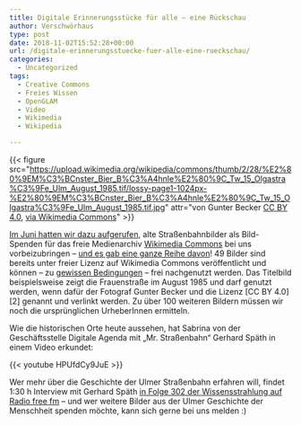 ```yaml
---
title: Digitale Erinnerungsstücke für alle – eine Rückschau
author: Verschwörhaus
type: post
date: 2018-11-02T15:52:28+00:00
url: /digitale-erinnerungsstuecke-fuer-alle-eine-rueckschau/
categories:
  - Uncategorized
tags:
  - Creative Commons
  - Freies Wissen
  - OpenGLAM
  - Video
  - Wikimedia
  - Wikipedia

---
```


{{< figure src="https://upload.wikimedia.org/wikipedia/commons/thumb/2/28/%E2%80%9EM%C3%BCnster_Bier_B%C3%A4hnle%E2%80%9C_Tw_15_Olgastra%C3%9Fe_Ulm_August_1985.tif/lossy-page1-1024px-%E2%80%9EM%C3%BCnster_Bier_B%C3%A4hnle%E2%80%9C_Tw_15_Olgastra%C3%9Fe_Ulm_August_1985.tif.jpg" attr="von Gunter Becker [CC BY 4.0](https://creativecommons.org/licenses/by/4.0), [via Wikimedia Commons](https://commons.wikimedia.org/wiki/File:%E2%80%9EM%C3%BCnster_Bier_B%C3%A4hnle%E2%80%9C_Tw_15_Olgastra%C3%9Fe_Ulm_August_1985.tif)" >}}


[Im Juni hatten wir dazu aufgerufen][3], alte Straßenbahnbilder als Bild-Spenden für das freie Medienarchiv [Wikimedia Commons][4] bei uns vorbeizubringen – [und es gab eine ganze Reihe davon][5]! 49 Bilder sind bereits unter freier Lizenz auf Wikimedia Commons veröffentlicht und können – zu [gewissen Bedingungen][6] – frei nachgenutzt werden. Das Titelbild beispielsweise zeigt die Frauenstraße im August 1985 und darf genutzt werden, wenn dafür der Fotograf Gunter Becker und die Lizenz [CC BY 4.0][2] genannt und verlinkt werden. Zu über 100 weiteren Bildern müssen wir noch die ursprünglichen UrheberInnen ermitteln.

Wie die historischen Orte heute aussehen, hat Sabrina von der Geschäftsstelle Digitale Agenda mit „Mr. Straßenbahn“ Gerhard Späth in einem Video erkundet:

{{< youtube HPUfdCy9JuE >}}

Wer mehr über die Geschichte der Ulmer Straßenbahn erfahren will, findet 1:30 h Interview mit Gerhard Späth [in Folge 302 der Wissensstrahlung auf Radio free fm][7] – und wer weitere Bilder aus der Ulmer Geschichte der Menschheit spenden möchte, kann sich gerne bei uns melden :)

 [3]: /digitale-erinnerungsstuecke-fuer-alle-bilder-digitalisierungsaktion-mit-wikimedia/
 [4]: https://de.wikipedia.org/wiki/Wikimedia_Commons
 [5]: https://commons.wikimedia.org/wiki/Category:Ulm/Buergerarchiv
 [6]: https://lizenzhinweisgenerator.de/
 [7]: https://www.freefm.de/artikel/wissensstrahlung-07102018